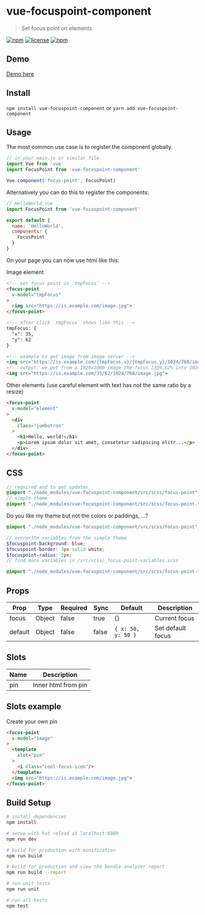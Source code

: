 # vue-focuspoint-component

> Set focus point on elements

[![npm](https://img.shields.io/npm/v/vue-focuspoint-component.svg?style=for-the-badge)](https://www.npmjs.com/package/vue-focuspoint-component)
[![license](https://img.shields.io/github/license/mashape/apistatus.svg?style=for-the-badge)](https://github.com/EvodiaAut/vue-focuspoint-component/blob/master/LICENSE.md)
[![npm](https://img.shields.io/npm/dt/vue-focuspoint-component.svg?style=for-the-badge)](https://www.npmjs.com/package/vue-focuspoint-component)

## Demo

[Demo here](https://evodiaaut.github.io/vue-focuspoint-component/)

## Install

`npm install vue-focuspoint-component` or `yarn add vue-focuspoint-component`

## Usage

The most common use case is to register the component globally.

```js
// in your main.js or similar file
import Vue from 'vue'
import FocusPoint from 'vue-focuspoint-component'

Vue.component('focus-point', FocusPoint)
```

Alternatively you can do this to register the components:

```js
// HelloWorld.vue
import FocusPoint from 'vue-focuspoint-component'

export default {
  name: 'HelloWorld',
  components: {
    FocusPoint
  }
}
```

On your page you can now use html like this:

Image element

```html
<!-- set focus point in `tmpFocus` -->
<focus-point
  v-model="tmpFocus"
>
  <img src="https://is.example.com/image.jpg">
</focus-point>

<!-- after click `tmpFocus` shows like this -->
tmpFocus: {
  "x": 35,
  "y": 62
}

<!-- example to get image from image server -->
<img src="https://is.example.com/{tmpFocus.x}/{tmpFocus.y}/1024/768/image.jpg">
<!-- output: we get from a 1920x1080 image the focus [35%:62% into 1024x768] -->
<img src="https://is.example.com/35/62/1024/768/image.jpg">
```

Other elements (use careful element with text has not the same ratio by a resize)

```html
<focus-point
  v-model="element"
>
  <div
    class="jumbotron"
  >
    <h1>Hello, world!</h1>
    <p>Lorem ipsum dolor sit amet, consetetur sadipscing elitr...</p>
  </div>
</focus-point>
```

## CSS

```scss
// required and to get updates
@import "./node_modules/vue-focuspoint-component/src/scss/focus-point";
// simple theme
@import "./node_modules/vue-focuspoint-component/src/scss/focus-point-theme";
```

Do you like my theme but not the colors or paddings, ...?

```scss
@import "./node_modules/vue-focuspoint-component/src/scss/focus-point";

// overwrite variables from the simple theme
$focuspoint-background: blue;
$focuspoint-border: 3px solid white;
$focuspoint-radius: 2px;
// find more variables in /src/scss/_focus-point-variables.scss

@import "./node_modules/vue-focuspoint-component/src/scss/focus-point-theme";
```

## Props

|Prop|Type|Required|Sync|Default|Description
|-|-|-|-|-|-|
|focus|Object|false|true|{}|Current focus
|default|Object|false|false|`{ x: 50, y: 50 }`|Set default focus

## Slots

|Name|Description
|-|-|
|pin|Inner html from pin

## Slots example

Create your own pin

```html
<focus-point
  v-model="image"
>
  <template
    slot="pin"
  >
    <i class="cool-focus-icon"/>
  </template>
  <img src="https://is.example.com/image.jpg">
</focus-point>
```

## Build Setup

``` bash
# install dependencies
npm install

# serve with hot reload at localhost:8080
npm run dev

# build for production with minification
npm run build

# build for production and view the bundle analyzer report
npm run build --report

# run unit tests
npm run unit

# run all tests
npm test
```
